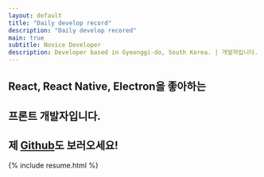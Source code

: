 ```yaml
---
layout: default
title: "Daily develop record"
description: "Daily develop recored"
main: true
subtitle: Novice Developer
description: Developer based in Gyeonggi-do, South Korea. | 개발자입니다.
---
```

<div class="intro-animation">
<section class="explanation">
    <h1 class="intro">
    React, React Native, Electron을 좋아하는
    </h1>
    <!--
    <h1 class="intro">a Developer at
        <div class="intro-link">
             <a class="transition" href="http://ridicorp.com/" target="_blank">
                 RIDI
             </a>
            <div class="underline-mask transition"></div>
            <div class="underline"></div>
        </div>.
    </h1>
    -->
    <h2 class="intro">프론트 개발자입니다.</h2>
    <h2 class="intro">제 <a href="https://github.com/HwangTaehyun"><b>Github</b></a>도 보러오세요!</h2>
</section>
</div>
{% include resume.html %}
